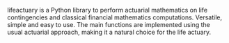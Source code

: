 lifeactuary is a Python library to perform actuarial mathematics on life contingencies and classical financial mathematics computations. Versatile, simple and easy to use. The main functions are implemented using the usual actuarial approach, making it a natural choice for the life actuary.